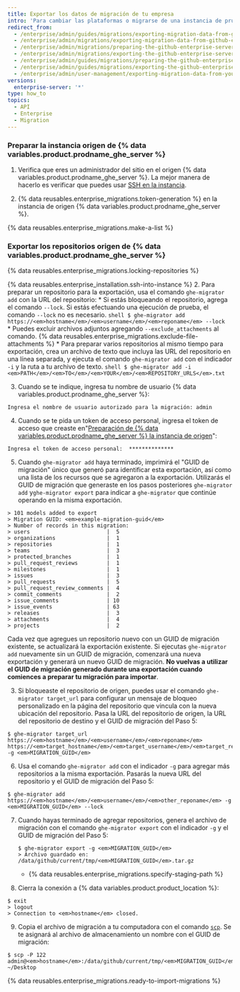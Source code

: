 ```yaml
---
title: Exportar los datos de migración de tu empresa
intro: 'Para cambiar las plataformas o migrarse de una instancia de pruebas a una productiva, puedes exportar los datos de migración de una instancia de {% data variables.product.prodname_ghe_server %} si preparas la instancia, bloqueas los repositorios, y generas un archivo de migración.'
redirect_from:
  - /enterprise/admin/guides/migrations/exporting-migration-data-from-github-enterprise/
  - /enterprise/admin/migrations/exporting-migration-data-from-github-enterprise-server
  - /enterprise/admin/migrations/preparing-the-github-enterprise-server-source-instance
  - /enterprise/admin/migrations/exporting-the-github-enterprise-server-source-repositories
  - /enterprise/admin/guides/migrations/preparing-the-github-enterprise-source-instance/
  - /enterprise/admin/guides/migrations/exporting-the-github-enterprise-source-repositories/
  - /enterprise/admin/user-management/exporting-migration-data-from-your-enterprise
versions:
  enterprise-server: '*'
type: how_to
topics:
  - API
  - Enterprise
  - Migration
---
```


### Preparar la instancia origen de {% data variables.product.prodname_ghe_server %}

1. Verifica que eres un administrador del sitio en el origen {% data variables.product.prodname_ghe_server %}. La mejor manera de hacerlo es verificar que puedes usar [SSH en la instancia](/enterprise/admin/guides/installation/accessing-the-administrative-shell-ssh/).

2. {% data reusables.enterprise_migrations.token-generation %} en la instancia de origen {% data variables.product.prodname_ghe_server %}.

{% data reusables.enterprise_migrations.make-a-list %}

### Exportar los repositorios origen de {% data variables.product.prodname_ghe_server %}

{% data reusables.enterprise_migrations.locking-repositories %}

{% data reusables.enterprise_installation.ssh-into-instance %}
2. Para preparar un repositorio para la exportación, usa el comando `ghe-migrator add` con la URL del repositorio:
    * Si estás bloqueando el repositorio, agrega el comando `--lock`. Si estás efectuando una ejecución de prueba, el comando `--lock` no es necesario.
      ```shell
      $ ghe-migrator add https://<em>hostname</em>/<em>username</em>/<em>reponame</em> --lock
      ```
    * Puedes excluir archivos adjuntos agregando ` --exclude_attachments ` al comando. {% data reusables.enterprise_migrations.exclude-file-attachments %}
    * Para preparar varios repositorios al mismo tiempo para exportación, crea un archivo de texto que incluya las URL del repositorio en una línea separada, y ejecuta el comando `ghe-migrator add` con el indicador `-i` y la ruta a tu archivo de texto.
      ```shell
      $ ghe-migrator add -i <em>PATH</em>/<em>TO</em>/<em>YOUR</em>/<em>REPOSITORY_URLS</em>.txt
      ```

3. Cuando se te indique, ingresa tu nombre de usuario {% data variables.product.prodname_ghe_server %}:
  ```shell
  Ingresa el nombre de usuario autorizado para la migración: admin
  ```
4. Cuando se te pida un token de acceso personal, ingresa el token de acceso que creaste en"[Preparación de {% data variables.product.prodname_ghe_server %} la instancia de origen](#preparing-the-github-enterprise-server-source-instance)":
  ```shell
  Ingresa el token de acceso personal:  **************
  ```
5. Cuando `ghe-migrator add` haya terminado, imprimirá el "GUID de migración" único que generó para identificar esta exportación, así como una lista de los recursos que se agregaron a la exportación. Utilizarás el GUID de migración que generaste en los pasos posteriores `ghe-migrator add` y`ghe-migrator export` para indicar a `ghe-migrator` que continúe operando en la misma exportación.
  ```shell
  > 101 models added to export
  > Migration GUID: <em>example-migration-guid</em>
  > Number of records in this migration:
  > users                        |  5
  > organizations                |  1
  > repositories                 |  1
  > teams                        |  3
  > protected_branches           |  1
  > pull_request_reviews         |  1
  > milestones                   |  1
  > issues                       |  3
  > pull_requests                |  5
  > pull_request_review_comments |  4
  > commit_comments              |  2
  > issue_comments               | 10
  > issue_events                 | 63
  > releases                     |  3
  > attachments                  |  4
  > projects                     |  2
  ```
  Cada vez que agregues un repositorio nuevo con un GUID de migración existente, se actualizará la exportación existente. Si ejecutas `ghe-migrator add` nuevamente sin un GUID de migración, comenzará una nueva exportación y generará un nuevo GUID de migración. **No vuelvas a utilizar el GUID de migración generado durante una exportación cuando comiences a preparar tu migración para importar**.

3. Si bloqueaste el repositorio de origen, puedes usar el comando `ghe-migrator target_url` para configurar un mensaje de bloqueo personalizado en la página del repositorio que vincula con la nueva ubicación del repositorio. Pasa la URL del repositorio de origen, la URL del repositorio de destino y el GUID de migración del Paso 5:

  ```shell
  $ ghe-migrator target_url https://<em>hostname</em>/<em>username</em>/<em>reponame</em> https://<em>target_hostname</em>/<em>target_username</em>/<em>target_reponame</em> -g <em>MIGRATION_GUID</em>
  ```

6. Usa el comando `ghe-migrator add` con el indicador `-g` para agregar más repositorios a la misma exportación. Pasarás la nueva URL del repositorio y el GUID de migración del Paso 5:
  ```shell
  $ ghe-migrator add https://<em>hostname</em>/<em>username</em>/<em>other_reponame</em> -g <em>MIGRATION_GUID</em> --lock
  ```
7. Cuando hayas terminado de agregar repositorios, genera el archivo de migración con el comando `ghe-migrator export` con el indicador `-g` y el GUID de migración del Paso 5:
    ```shell
    $ ghe-migrator export -g <em>MIGRATION_GUID</em>
    > Archivo guardado en: /data/github/current/tmp/<em>MIGRATION_GUID</em>.tar.gz
    ```
    * {% data reusables.enterprise_migrations.specify-staging-path %}

8. Cierra la conexión a {% data variables.product.product_location %}:
  ```shell
  $ exit
  > logout
  > Connection to <em>hostname</em> closed.
  ```
9. Copia el archivo de migración a tu computadora con el comando [`scp`](https://linuxacademy.com/blog/linux/ssh-and-scp-howto-tips-tricks#scp). Se te asignará al archivo de almacenamiento un nombre con el GUID de migración:
  ```shell
  $ scp -P 122 admin@<em>hostname</em>:/data/github/current/tmp/<em>MIGRATION_GUID</em>.tar.gz ~/Desktop
  ```
{% data reusables.enterprise_migrations.ready-to-import-migrations %}
